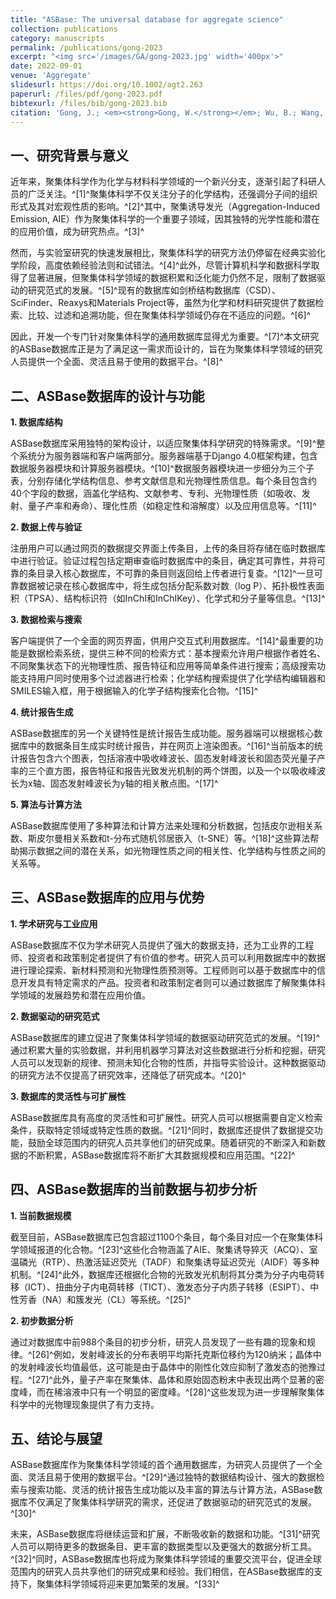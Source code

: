```yaml
---
title: "ASBase: The universal database for aggregate science"
collection: publications
category: manuscripts
permalink: /publications/gong-2023
excerpt: "<img src='/images/GA/gong-2023.jpg' width='400px'>"
date: 2022-09-01
venue: 'Aggregate'
slidesurl: https://doi.org/10.1002/agt2.263
paperurl: /files/pdf/gong-2023.pdf
bibtexurl: /files/bib/gong-2023.bib
citation: 'Gong, J.; <em><strong>Gong, W.</strong></em>; Wu, B.; Wang, H.; He, W.; Dai, Z.; Li, Y.; Liu, Y.; Wang, Z.; Tuo, X.; Lam, J. W. Y.; Qiu, Z.; Zhao, Z.; Tang, B. Z. ASBase: The Universal Database for Aggregate Science. <em>Aggregate</em>, <strong>2023</strong>, <em>4</em> (1), e263. https://doi.org/10.1002/agt2.263.'
---
```



## 一、研究背景与意义

近年来，聚集体科学作为化学与材料科学领域的一个新兴分支，逐渐引起了科研人员的广泛关注。^[1]^聚集体科学不仅关注分子的化学结构，还强调分子间的组织形式及其对宏观性质的影响。^[2]^其中，聚集诱导发光（Aggregation-Induced Emission, AIE）作为聚集体科学的一个重要子领域，因其独特的光学性能和潜在的应用价值，成为研究热点。^[3]^

然而，与实验室研究的快速发展相比，聚集体科学的研究方法仍停留在经典实验化学阶段，高度依赖经验法则和试错法。^[4]^此外，尽管计算机科学和数据科学取得了显著进展，但聚集体科学领域的数据积累和泛化能力仍然不足，限制了数据驱动的研究范式的发展。^[5]^现有的数据库如剑桥结构数据库（CSD）、SciFinder、Reaxys和Materials Project等，虽然为化学和材料研究提供了数据检索、比较、过滤和追溯功能，但在聚集体科学领域仍存在不适应的问题。^[6]^

因此，开发一个专门针对聚集体科学的通用数据库显得尤为重要。^[7]^本文研究的ASBase数据库正是为了满足这一需求而设计的，旨在为聚集体科学领域的研究人员提供一个全面、灵活且易于使用的数据平台。^[8]^

## 二、ASBase数据库的设计与功能

**1. 数据库结构**

ASBase数据库采用独特的架构设计，以适应聚集体科学研究的特殊需求。^[9]^整个系统分为服务器端和客户端两部分。服务器端基于Django 4.0框架构建，包含数据服务器模块和计算服务器模块。^[10]^数据服务器模块进一步细分为三个子表，分别存储化学结构信息、参考文献信息和光物理性质信息。每个条目包含约40个字段的数据，涵盖化学结构、文献参考、专利、光物理性质（如吸收、发射、量子产率和寿命）、理化性质（如稳定性和溶解度）以及应用信息等。^[11]^

**2. 数据上传与验证**

注册用户可以通过网页的数据提交界面上传条目，上传的条目将存储在临时数据库中进行验证。验证过程包括定期审查临时数据库中的条目，确定其可靠性，并将可靠的条目录入核心数据库，不可靠的条目则返回给上传者进行复查。^[12]^一旦可靠数据被记录在核心数据库中，将生成包括分配系数对数（log P）、拓扑极性表面积（TPSA）、结构标识符（如InChI和InChIKey）、化学式和分子量等信息。^[13]^

**3. 数据检索与搜索**

客户端提供了一个全面的网页界面，供用户交互式利用数据库。^[14]^最重要的功能是数据检索系统，提供三种不同的检索方式：基本搜索允许用户根据作者姓名、不同聚集状态下的光物理性质、报告特征和应用等简单条件进行搜索；高级搜索功能支持用户同时使用多个过滤器进行检索；化学结构搜索提供了化学结构编辑器和SMILES输入框，用于根据输入的化学子结构搜索化合物。^[15]^

**4. 统计报告生成**

ASBase数据库的另一个关键特性是统计报告生成功能。服务器端可以根据核心数据库中的数据条目生成实时统计报告，并在网页上渲染图表。^[16]^当前版本的统计报告包含六个图表，包括溶液中吸收峰波长、固态发射峰波长和固态荧光量子产率的三个直方图，报告特征和报告光致发光机制的两个饼图，以及一个以吸收峰波长为x轴、固态发射峰波长为y轴的相关散点图。^[17]^

**5. 算法与计算方法**

ASBase数据库使用了多种算法和计算方法来处理和分析数据，包括皮尔逊相关系数、斯皮尔曼相关系数和t-分布式随机邻居嵌入（t-SNE）等。^[18]^这些算法帮助揭示数据之间的潜在关系，如光物理性质之间的相关性、化学结构与性质之间的关系等。

## 三、ASBase数据库的应用与优势

**1. 学术研究与工业应用**

ASBase数据库不仅为学术研究人员提供了强大的数据支持，还为工业界的工程师、投资者和政策制定者提供了有价值的参考。研究人员可以利用数据库中的数据进行理论探索、新材料预测和光物理性质预测等。工程师则可以基于数据库中的信息开发具有特定需求的产品。投资者和政策制定者则可以通过数据库了解聚集体科学领域的发展趋势和潜在应用价值。

**2. 数据驱动的研究范式**

ASBase数据库的建立促进了聚集体科学领域的数据驱动研究范式的发展。^[19]^通过积累大量的实验数据，并利用机器学习算法对这些数据进行分析和挖掘，研究人员可以发现新的规律、预测未知化合物的性质，并指导实验设计。这种数据驱动的研究方法不仅提高了研究效率，还降低了研究成本。^[20]^

**3. 数据库的灵活性与可扩展性**

ASBase数据库具有高度的灵活性和可扩展性。研究人员可以根据需要自定义检索条件，获取特定领域或特定性质的数据。^[21]^同时，数据库还提供了数据提交功能，鼓励全球范围内的研究人员共享他们的研究成果。随着研究的不断深入和新数据的不断积累，ASBase数据库将不断扩大其数据规模和应用范围。^[22]^

## 四、ASBase数据库的当前数据与初步分析

**1. 当前数据规模**

截至目前，ASBase数据库已包含超过1100个条目，每个条目对应一个在聚集体科学领域报道的化合物。^[23]^这些化合物涵盖了AIE、聚集诱导猝灭（ACQ）、室温磷光（RTP）、热激活延迟荧光（TADF）和聚集诱导延迟荧光（AIDF）等多种机制。^[24]^此外，数据库还根据化合物的光致发光机制将其分类为分子内电荷转移（ICT）、扭曲分子内电荷转移（TICT）、激发态分子内质子转移（ESIPT）、中性芳香（NA）和簇发光（CL）等系统。^[25]^

**2. 初步数据分析**

通过对数据库中前988个条目的初步分析，研究人员发现了一些有趣的现象和规律。^[26]^例如，发射峰波长的分布表明平均斯托克斯位移约为120纳米；晶体中的发射峰波长均值最低，这可能是由于晶体中的刚性化效应抑制了激发态的弛豫过程。^[27]^此外，量子产率在聚集体、晶体和原始固态粉末中表现出两个显著的密度峰，而在稀溶液中只有一个明显的密度峰。^[28]^这些发现为进一步理解聚集体科学中的光物理现象提供了有力支持。

## 五、结论与展望

ASBase数据库作为聚集体科学领域的首个通用数据库，为研究人员提供了一个全面、灵活且易于使用的数据平台。^[29]^通过独特的数据结构设计、强大的数据检索与搜索功能、灵活的统计报告生成功能以及丰富的算法与计算方法，ASBase数据库不仅满足了聚集体科学研究的需求，还促进了数据驱动的研究范式的发展。^[30]^

未来，ASBase数据库将继续运营和扩展，不断吸收新的数据和功能。^[31]^研究人员可以期待更多的数据条目、更丰富的数据类型以及更强大的数据分析工具。^[32]^同时，ASBase数据库也将成为聚集体科学领域的重要交流平台，促进全球范围内的研究人员共享他们的研究成果和经验。我们相信，在ASBase数据库的支持下，聚集体科学领域将迎来更加繁荣的发展。^[33]^